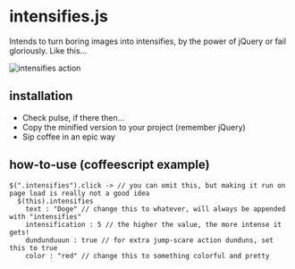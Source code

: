 intensifies.js
==============

Intends to turn boring images into intensifies, by the power of jQuery or fail gloriously. Like this...

![intensifies action](http://i.imgur.com/IaLG69W.gif "Intensifies in all its glory")


installation
---------------------------------------

* Check pulse, if there then...
* Copy the minified version to your project (remember jQuery)
* Sip coffee in an epic way


how-to-use (coffeescript example)
---------------------------------------

```
$(".intensifies").click -> // you can omit this, but making it run on page load is really not a good idea
  $(this).intensifies
    text : "Doge" // change this to whatever, will always be appended with "intensifies"
    intensification : 5 // the higher the value, the more intense it gets!
    dundunduuun : true // for extra jump-scare action dunduns, set this to true
    color : "red" // change this to something colorful and pretty
```

